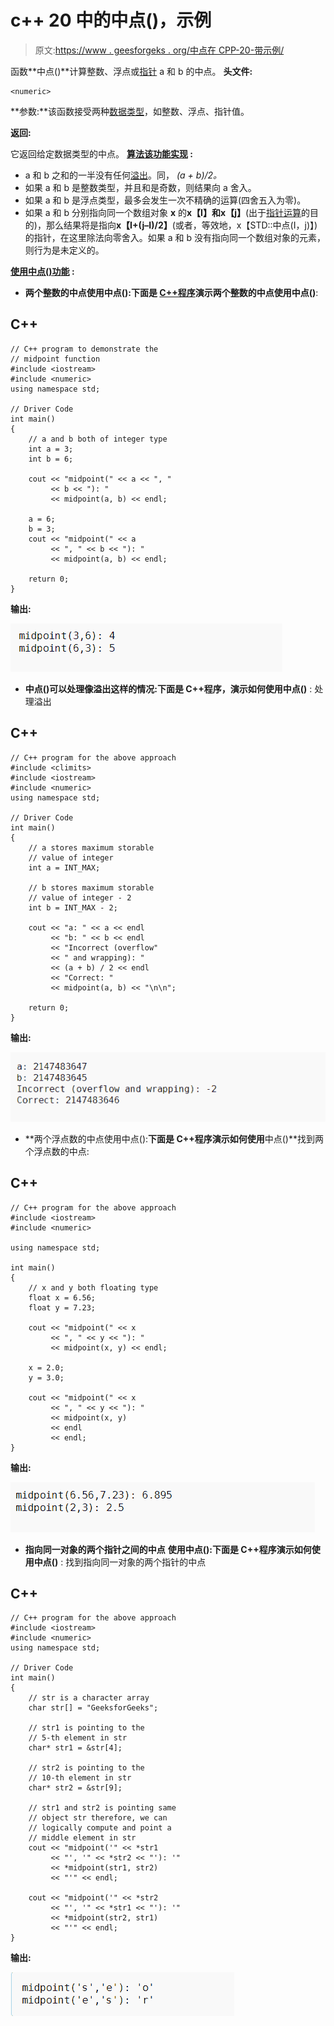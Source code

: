 # c++ 20 中的中点()，示例

> 原文:[https://www . geesforgeks . org/中点在 CPP-20-带示例/](https://www.geeksforgeeks.org/midpoint-in-cpp-20-with-examples/)

函数**中点()**计算整数、浮点或[指针](https://www.geeksforgeeks.org/pointers-in-c-and-c-set-1-introduction-arithmetic-and-array/) a 和 b 的中点。
**头文件:**

```
<numeric>
```

**参数:**该函数接受两种[数据类型](https://www.geeksforgeeks.org/data-types-in-c/)，如整数、浮点、指针值。

**返回:**

它返回给定数据类型的中点。
**<u>算法该功能实现</u> :**

*   a 和 b 之和的一半没有任何[溢出](https://www.geeksforgeeks.org/overflow-in-arithmetic-addition-in-binary-number-system/)。同， *(a + b)/2。*
*   如果 a 和 b 是整数类型，并且和是奇数，则结果向 a 舍入。
*   如果 a 和 b 是浮点类型，最多会发生一次不精确的运算(四舍五入为零)。
*   如果 a 和 b 分别指向同一个数组对象 **x** 的**x【I】**和**x【j】**(出于[指针运算](https://www.geeksforgeeks.org/pointer-arithmetics-in-c-with-examples/)的目的)，那么结果将是指向**x【I+(j–I)/2】**(或者，等效地，x【STD::中点(I，j)】)的指针，在这里除法向零舍入。如果 a 和 b 没有指向同一个数组对象的元素，则行为是未定义的。

**<u>使用中点()功能</u> :**

*   **两个整数的中点使用中点():**下面是 [C++程序](https://www.geeksforgeeks.org/c-plus-plus/)演示两个整数的中点使用**中点()**:

## C++

```
// C++ program to demonstrate the
// midpoint function
#include <iostream>
#include <numeric>
using namespace std;

// Driver Code
int main()
{
    // a and b both of integer type
    int a = 3;
    int b = 6;

    cout << "midpoint(" << a << ", "
         << b << "): "
         << midpoint(a, b) << endl;

    a = 6;
    b = 3;
    cout << "midpoint(" << a
         << ", " << b << "): "
         << midpoint(a, b) << endl;

    return 0;
}
```

**输出:**

![](img/8e8e47fc3d38fc36d708e60477807af2.png)

*   **中点()可以处理像溢出这样的情况:**下面是 C++程序，演示如何使用**中点()** :
    处理溢出

## C++

```
// C++ program for the above approach
#include <climits>
#include <iostream>
#include <numeric>
using namespace std;

// Driver Code
int main()
{
    // a stores maximum storable
    // value of integer
    int a = INT_MAX;

    // b stores maximum storable
    // value of integer - 2
    int b = INT_MAX - 2;

    cout << "a: " << a << endl
         << "b: " << b << endl
         << "Incorrect (overflow"
         << " and wrapping): "
         << (a + b) / 2 << endl
         << "Correct: "
         << midpoint(a, b) << "\n\n";

    return 0;
}
```

**输出:**

![](img/d047a9fd02c768f9debcada866570c18.png)

*   **两个浮点数的中点使用中点():**下面是 C++程序演示如何使用**中点()**找到两个浮点数的中点:

## C++

```
// C++ program for the above approach
#include <iostream>
#include <numeric>

using namespace std;

int main()
{
    // x and y both floating type
    float x = 6.56;
    float y = 7.23;

    cout << "midpoint(" << x
         << ", " << y << "): "
         << midpoint(x, y) << endl;

    x = 2.0;
    y = 3.0;

    cout << "midpoint(" << x
         << ", " << y << "): "
         << midpoint(x, y)
         << endl
         << endl;
}
```

**输出:**

![](img/f611013562e1b544e1e83f0d0fdfdd32.png)

*   **指向同一对象的两个指针之间的中点** **使用中点():**下面是 C++程序演示如何使用**中点()** :
    找到指向同一对象的两个指针的中点

## C++

```
// C++ program for the above approach
#include <iostream>
#include <numeric>
using namespace std;

// Driver Code
int main()
{
    // str is a character array
    char str[] = "GeeksforGeeks";

    // str1 is pointing to the
    // 5-th element in str
    char* str1 = &str[4];

    // str2 is pointing to the
    // 10-th element in str
    char* str2 = &str[9];

    // str1 and str2 is pointing same
    // object str therefore, we can
    // logically compute and point a
    // middle element in str
    cout << "midpoint('" << *str1
         << "', '" << *str2 << "'): '"
         << *midpoint(str1, str2)
         << "'" << endl;

    cout << "midpoint('" << *str2
         << "', '" << *str1 << "'): '"
         << *midpoint(str2, str1)
         << "'" << endl;
}
```

**输出:**

![](img/9b56e707b76b1d73b601a39f5463d2b6.png)